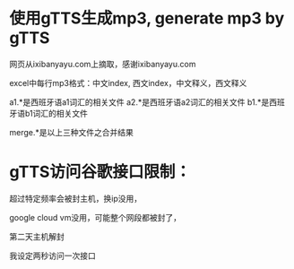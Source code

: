 # 使用gTTS生成mp3, generate mp3 by gTTS

网页从ixibanyayu.com上摘取，感谢ixibanyayu.com

excel中每行mp3格式：中文index, 西文index，中文释义，西文释义

a1.*是西班牙语a1词汇的相关文件
a2.*是西班牙语a2词汇的相关文件
b1.*是西班牙语b1词汇的相关文件

merge.*是以上三种文件之合并结果

# gTTS访问谷歌接口限制：

超过特定频率会被封主机，换ip没用，

google cloud vm没用，可能整个网段都被封了，

第二天主机解封

我设定两秒访问一次接口



